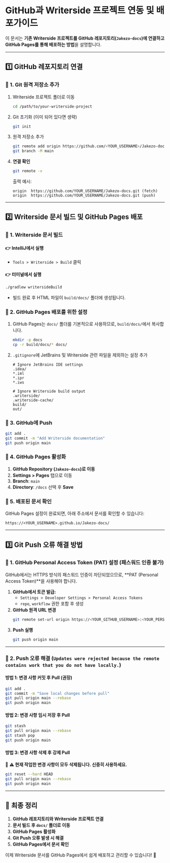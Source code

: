 # GitHub과 Writerside 프로젝트 연동 및 배포가이드


이 문서는 **기존 Writerside 프로젝트를 GitHub 레포지토리(`Jakezo-docs`)에 연결하고 GitHub Pages를 통해 배포하는 방법**을 설명합니다.

---

## **1️⃣ GitHub 레포지토리 연결**
### **🔹 1. Git 원격 저장소 추가**
1. Writerside 프로젝트 폴더로 이동
   ```sh
   cd /path/to/your-writerside-project
   ```
2. Git 초기화 (이미 되어 있다면 생략)
   ```sh
   git init
   ```
3. 원격 저장소 추가
   ```sh
   git remote add origin https://github.com/<YOUR_USERNAME>/Jakezo-docs.git
   git branch -M main
   ```
4. **연결 확인**
   ```sh
   git remote -v
   ```
   출력 예시:
   ```
   origin  https://github.com/YOUR_USERNAME/Jakezo-docs.git (fetch)
   origin  https://github.com/YOUR_USERNAME/Jakezo-docs.git (push)
   ```

---

## **2️⃣ Writerside 문서 빌드 및 GitHub Pages 배포**
### **🔹 1. Writerside 문서 빌드**
#### **👉 IntelliJ에서 실행**
- `Tools > Writerside > Build` 클릭

#### **👉 터미널에서 실행**
```sh
./gradlew writersideBuild
```
- 빌드 완료 후 HTML 파일이 `build/docs/` 폴더에 생성됩니다.

### **🔹 2. GitHub Pages 배포를 위한 설정**
1. GitHub Pages는 `docs/` 폴더를 기본적으로 사용하므로, `build/docs/`에서 복사합니다.
   ```sh
   mkdir -p docs
   cp -r build/docs/* docs/
   ```
2. `.gitignore`에 JetBrains 및 Writerside 관련 파일을 제외하는 설정 추가
   ```gitignore
   # Ignore JetBrains IDE settings
   .idea/
   *.iml
   *.ipr
   *.iws

   # Ignore Writerside build output
   .writerside/
   .writerside-cache/
   build/
   out/
   ```

### **🔹 3. GitHub에 Push**
```sh
git add .
git commit -m "Add Writerside documentation"
git push origin main
```

### **🔹 4. GitHub Pages 활성화**
1. **GitHub Repository (`Jakezo-docs`)로 이동**
2. **Settings > Pages** 탭으로 이동
3. **Branch**: `main`
4. **Directory**: `/docs` 선택 후 **Save**

### **🔹 5. 배포된 문서 확인**
GitHub Pages 설정이 완료되면, 아래 주소에서 문서를 확인할 수 있습니다:
```
https://<YOUR_USERNAME>.github.io/Jakezo-docs/
```

---

## **3️⃣ Git Push 오류 해결 방법**
### **🔹 1. GitHub Personal Access Token (PAT) 설정 (패스워드 인증 불가)**
GitHub에서는 HTTPS 방식의 패스워드 인증이 차단되었으므로, **PAT (Personal Access Token)**을 사용해야 합니다.

1. **GitHub에서 토큰 발급:**
    - `Settings > Developer Settings > Personal Access Tokens`
    - `repo`, `workflow` 권한 포함 후 생성
2. **GitHub 원격 URL 변경**
   ```sh
   git remote set-url origin https://<YOUR_GITHUB_USERNAME>:<YOUR_PERSONAL_ACCESS_TOKEN>@github.com/Jakezo/Jakezo-docs.git
   ```
3. **Push 실행**
   ```sh
   git push origin main
   ```

---

### **🔹 2. Push 오류 해결 (`Updates were rejected because the remote contains work that you do not have locally.`)**
#### **방법 1: 변경 사항 커밋 후 Pull (권장)**
```sh
git add .
git commit -m "Save local changes before pull"
git pull origin main --rebase
git push origin main
```

#### **방법 2: 변경 사항 임시 저장 후 Pull**
```sh
git stash
git pull origin main --rebase
git stash pop
git push origin main
```

#### **방법 3: 변경 사항 삭제 후 강제 Pull**
🚨 **⚠️ 현재 작업한 변경 사항이 모두 삭제됩니다. 신중히 사용하세요.**
```sh
git reset --hard HEAD
git pull origin main --rebase
git push origin main
```

---

## **🚀 최종 정리**
1. **GitHub 레포지토리와 Writerside 프로젝트 연결**
2. **문서 빌드 후 `docs/` 폴더로 이동**
3. **GitHub Pages 활성화**
4. **Git Push 오류 발생 시 해결**
5. **GitHub Pages에서 문서 확인**

이제 Writerside 문서를 GitHub Pages에서 쉽게 배포하고 관리할 수 있습니다! 🎉